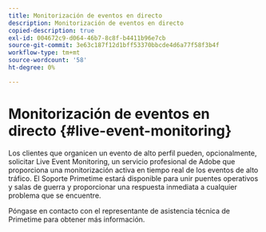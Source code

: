 ```yaml
---
title: Monitorización de eventos en directo
description: Monitorización de eventos en directo
copied-description: true
exl-id: 004672c9-d064-46b7-8c8f-b4411b96e7cb
source-git-commit: 3e63c187f12d1bff53370bbcde4d6a77f58f3b4f
workflow-type: tm+mt
source-wordcount: '58'
ht-degree: 0%

---
```


# Monitorización de eventos en directo {#live-event-monitoring}

Los clientes que organicen un evento de alto perfil pueden, opcionalmente, solicitar Live Event Monitoring, un servicio profesional de Adobe que proporciona una monitorización activa en tiempo real de los eventos de alto tráfico. El Soporte Primetime estará disponible para unir puentes operativos y salas de guerra y proporcionar una respuesta inmediata a cualquier problema que se encuentre.

Póngase en contacto con el representante de asistencia técnica de Primetime para obtener más información.
